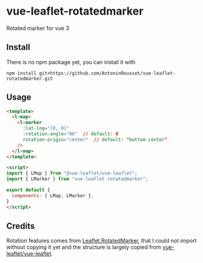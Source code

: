 # vue-leaflet-rotatedmarker
Rotated marker for vue 3

## Install
There is no npm package yet, you can install it with
```shell
npm install git+https://github.com/AntoninRousset/vue-leaflet-rotatedmarker.git
```

## Usage
```html
<template>
  <l-map>
    <l-marker
      :lat-lng="[0, 0]"
      :rotation-angle="90"  // default: 0
      rotation-origin="center"  // default: "bottom center"
    />
  </l-map>
</template>

<script>
import { LMap } from "@vue-leaflet/vue-leaflet";
import { LMarker } from "vue-leaflet-rotatedmarker";

export default {
  components: { LMap, LMarker },
}
</script>
```

## Credits
Rotation features comes from [Leaflet.RotatedMarker](https://github.com/bbecquet/Leaflet.RotatedMarker), that I could not import without copying it yet and the structure is largely copied from [vue-leaflet/vue-leaflet](https://github.com/vue-leaflet/vue-leaflet).
